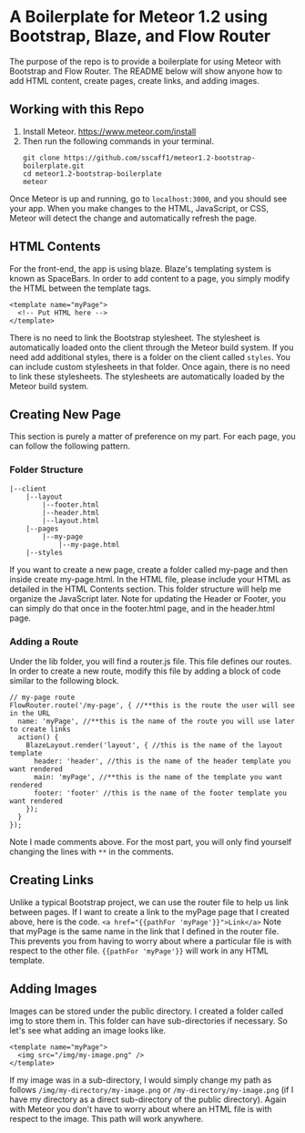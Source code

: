 # A Boilerplate for Meteor 1.2 using Bootstrap, Blaze, and Flow Router
The purpose of the repo is to provide a boilerplate for using Meteor with Bootstrap and Flow Router. The README below will show anyone how to add HTML content, create pages, create links, and adding images.
## Working with this Repo
1. Install Meteor. https://www.meteor.com/install
2. Then run the following commands in your terminal.
    ```
    git clone https://github.com/sscaff1/meteor1.2-bootstrap-boilerplate.git
    cd meteor1.2-bootstrap-boilerplate
    meteor
    ```
Once Meteor is up and running, go to `localhost:3000`, and you should see your app. When you make changes to the HTML, JavaScript, or CSS, Meteor will detect the change and automatically refresh the page.
## HTML Contents
For the front-end, the app is using blaze. Blaze's templating system is known as SpaceBars. In order to add content to a page, you simply modify the HTML between the template tags.
```
<template name="myPage">
  <!-- Put HTML here -->
</template>
 ```
There is no need to link the Bootstrap stylesheet. The stylesheet is automatically loaded onto the client through the Meteor build system. If you need add additional styles, there is a folder on the client called `styles`. You can include custom stylesheets in that folder. Once again, there is no need to link these stylesheets. The stylesheets are automatically loaded by the Meteor build system.
## Creating New Page
This section is purely a matter of preference on my part. For each page, you can follow the following pattern.
### Folder Structure
```
|--client
    |--layout
        |--footer.html
        |--header.html
        |--layout.html
    |--pages
        |--my-page
            |--my-page.html
    |--styles
```
If you want to create a new page, create a folder called my-page and then inside create my-page.html. In the HTML file, please include your HTML as detailed in the HTML Contents section. This folder structure will help me organize the JavaScript later. Note for updating the Header or Footer, you can simply do that once in the footer.html page, and in the header.html page.
### Adding a Route
Under the lib folder, you will find a router.js file. This file defines our routes. In order to create a new route, modify this file by adding a block of code similar to the following block.
```
// my-page route
FlowRouter.route('/my-page', { //**this is the route the user will see in the URL
  name: 'myPage', //**this is the name of the route you will use later to create links
  action() {
    BlazeLayout.render('layout', { //this is the name of the layout template
      header: 'header', //this is the name of the header template you want rendered
      main: 'myPage', //**this is the name of the template you want rendered
      footer: 'footer' //this is the name of the footer template you want rendered
    });
  }
});
```
Note I made comments above. For the most part, you will only find yourself changing the lines with `**` in the comments.
## Creating Links
Unlike a typical Bootstrap project, we can use the router file to help us link between pages. If I want to create a link to the myPage page that I created above, here is the code.
`<a href="{{pathFor 'myPage'}}">Link</a>`
Note that myPage is the same name in the link that I defined in the router file. This prevents you from having to worry about where a particular file is with respect to the other file. `{{pathFor 'myPage'}}` will work in any HTML template.
## Adding Images
Images can be stored under the public directory. I created a folder called img to store them in. This folder can have sub-directories if necessary. So let's see what adding an image looks like.
```
<template name="myPage">
  <img src="/img/my-image.png" />
</template>
```
If my image was in a sub-directory, I would simply change my path as follows `/img/my-directory/my-image.png` or `/my-directory/my-image.png` (if I have my directory as a direct sub-directory of the public directory). Again with Meteor you don't have to worry about where an HTML file is with respect to the image. This path will work anywhere. 

